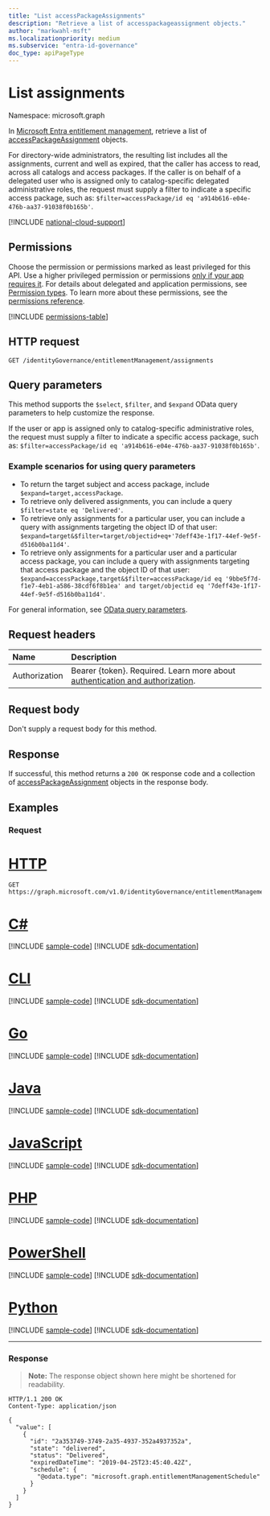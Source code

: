 ```yaml
---
title: "List accessPackageAssignments"
description: "Retrieve a list of accesspackageassignment objects."
author: "markwahl-msft"
ms.localizationpriority: medium
ms.subservice: "entra-id-governance"
doc_type: apiPageType
---
```

# List assignments

Namespace: microsoft.graph

In [Microsoft Entra entitlement management](../resources/entitlementmanagement-overview.md), retrieve a list of [accessPackageAssignment](../resources/accesspackageassignment.md) objects.

For directory-wide administrators, the resulting list includes all the assignments, current and well as expired, that the caller has access to read, across all catalogs and access packages.  If the caller is on behalf of a delegated user who is assigned only to catalog-specific delegated administrative roles, the request must supply a filter to indicate a specific access package, such as: `$filter=accessPackage/id eq 'a914b616-e04e-476b-aa37-91038f0b165b'`.


[!INCLUDE [national-cloud-support](../../includes/all-clouds.md)]

## Permissions

Choose the permission or permissions marked as least privileged for this API. Use a higher privileged permission or permissions [only if your app requires it](/graph/permissions-overview#best-practices-for-using-microsoft-graph-permissions). For details about delegated and application permissions, see [Permission types](/graph/permissions-overview#permission-types). To learn more about these permissions, see the [permissions reference](/graph/permissions-reference).

<!-- { "blockType": "permissions", "name": "entitlementmanagement_list_assignments" } -->
[!INCLUDE [permissions-table](../includes/permissions/entitlementmanagement-list-assignments-permissions.md)]

## HTTP request

<!-- {
  "blockType": "ignored"
}
-->
``` http
GET /identityGovernance/entitlementManagement/assignments
```

## Query parameters

This method supports the `$select`, `$filter`, and `$expand` OData query parameters to help customize the response.

If the user or app is assigned only to catalog-specific administrative roles, the request must supply a filter to indicate a specific access package, such as: `$filter=accessPackage/id eq 'a914b616-e04e-476b-aa37-91038f0b165b'`.

### Example scenarios for using query parameters

- To return the target subject and access package, include `$expand=target,accessPackage`.
- To retrieve only delivered assignments, you can include a query `$filter=state eq 'Delivered'`.
- To retrieve only assignments for a particular user, you can include a query with assignments targeting the object ID of that user: `$expand=target&$filter=target/objectid+eq+'7deff43e-1f17-44ef-9e5f-d516b0ba11d4'`.
- To retrieve only assignments for a particular user and a particular access package, you can include a query with assignments targeting that access package and the object ID of that user: `$expand=accessPackage,target&$filter=accessPackage/id eq '9bbe5f7d-f1e7-4eb1-a586-38cdf6f8b1ea' and target/objectid eq '7deff43e-1f17-44ef-9e5f-d516b0ba11d4'`.

For general information, see [OData query parameters](/graph/query-parameters).

## Request headers

| Name      |Description|
|:----------|:----------|
|Authorization|Bearer {token}. Required. Learn more about [authentication and authorization](/graph/auth/auth-concepts).|

## Request body
Don't supply a request body for this method.

## Response

If successful, this method returns a `200 OK` response code and a collection of [accessPackageAssignment](../resources/accesspackageassignment.md) objects in the response body.

## Examples

### Request

# [HTTP](#tab/http)
<!-- {
  "blockType": "request",
  "name": "list_accesspackageassignment"
}
-->
``` http
GET https://graph.microsoft.com/v1.0/identityGovernance/entitlementManagement/assignments
```

# [C#](#tab/csharp)
[!INCLUDE [sample-code](../includes/snippets/csharp/list-accesspackageassignment-csharp-snippets.md)]
[!INCLUDE [sdk-documentation](../includes/snippets/snippets-sdk-documentation-link.md)]

# [CLI](#tab/cli)
[!INCLUDE [sample-code](../includes/snippets/cli/list-accesspackageassignment-cli-snippets.md)]
[!INCLUDE [sdk-documentation](../includes/snippets/snippets-sdk-documentation-link.md)]

# [Go](#tab/go)
[!INCLUDE [sample-code](../includes/snippets/go/list-accesspackageassignment-go-snippets.md)]
[!INCLUDE [sdk-documentation](../includes/snippets/snippets-sdk-documentation-link.md)]

# [Java](#tab/java)
[!INCLUDE [sample-code](../includes/snippets/java/list-accesspackageassignment-java-snippets.md)]
[!INCLUDE [sdk-documentation](../includes/snippets/snippets-sdk-documentation-link.md)]

# [JavaScript](#tab/javascript)
[!INCLUDE [sample-code](../includes/snippets/javascript/list-accesspackageassignment-javascript-snippets.md)]
[!INCLUDE [sdk-documentation](../includes/snippets/snippets-sdk-documentation-link.md)]

# [PHP](#tab/php)
[!INCLUDE [sample-code](../includes/snippets/php/list-accesspackageassignment-php-snippets.md)]
[!INCLUDE [sdk-documentation](../includes/snippets/snippets-sdk-documentation-link.md)]

# [PowerShell](#tab/powershell)
[!INCLUDE [sample-code](../includes/snippets/powershell/list-accesspackageassignment-powershell-snippets.md)]
[!INCLUDE [sdk-documentation](../includes/snippets/snippets-sdk-documentation-link.md)]

# [Python](#tab/python)
[!INCLUDE [sample-code](../includes/snippets/python/list-accesspackageassignment-python-snippets.md)]
[!INCLUDE [sdk-documentation](../includes/snippets/snippets-sdk-documentation-link.md)]

---

### Response
>**Note:** The response object shown here might be shortened for readability.
<!-- {
  "blockType": "response",
  "truncated": true,
  "@odata.type": "Collection(microsoft.graph.accessPackageAssignment)"
}
-->
``` http
HTTP/1.1 200 OK
Content-Type: application/json

{
  "value": [
    {
      "id": "2a353749-3749-2a35-4937-352a4937352a",
      "state": "delivered",
      "status": "Delivered",
      "expiredDateTime": "2019-04-25T23:45:40.42Z",
      "schedule": {
        "@odata.type": "microsoft.graph.entitlementManagementSchedule"
      }
    }
  ]
}
```
